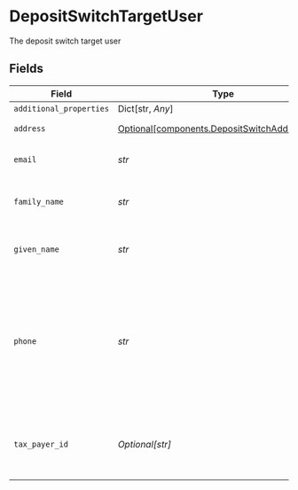 # DepositSwitchTargetUser

The deposit switch target user


## Fields

| Field                                                                                                     | Type                                                                                                      | Required                                                                                                  | Description                                                                                               |
| --------------------------------------------------------------------------------------------------------- | --------------------------------------------------------------------------------------------------------- | --------------------------------------------------------------------------------------------------------- | --------------------------------------------------------------------------------------------------------- |
| `additional_properties`                                                                                   | Dict[str, *Any*]                                                                                          | :heavy_minus_sign:                                                                                        | N/A                                                                                                       |
| `address`                                                                                                 | [Optional[components.DepositSwitchAddressData]](../../models/shared/depositswitchaddressdata.md)          | :heavy_minus_sign:                                                                                        | The user's address.                                                                                       |
| `email`                                                                                                   | *str*                                                                                                     | :heavy_check_mark:                                                                                        | The email address of the user.                                                                            |
| `family_name`                                                                                             | *str*                                                                                                     | :heavy_check_mark:                                                                                        | The family name (last name) of the user.                                                                  |
| `given_name`                                                                                              | *str*                                                                                                     | :heavy_check_mark:                                                                                        | The given name (first name) of the user.                                                                  |
| `phone`                                                                                                   | *str*                                                                                                     | :heavy_check_mark:                                                                                        | The phone number of the user. The endpoint can accept a variety of phone number formats, including E.164. |
| `tax_payer_id`                                                                                            | *Optional[str]*                                                                                           | :heavy_minus_sign:                                                                                        | The taxpayer ID of the user, generally their SSN, EIN, or TIN.                                            |